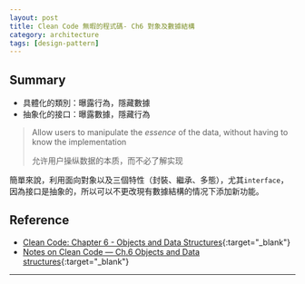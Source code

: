 ```yaml
---
layout: post
title: Clean Code 無暇的程式碼- Ch6 對象及數據結構
category: architecture
tags: [design-pattern]
---
```


## Summary

- 具體化的類別：曝露行為，隱藏數據
- 抽象化的接口：曝露數據，隱藏行為

> Allow users to manipulate the *essence* of the data, without having to know the implementation
>
> 允许用户操纵数据的本质，而不必了解实现

簡單來說，利用面向對象以及三個特性（封裝、繼承、多態），尤其`interface`，因為接口是抽象的，所以可以不更改現有數據結構的情况下添加新功能。

## Reference

- [Clean Code: Chapter 6 - Objects and Data Structures](http://nicolecarpenter.github.io/2016/03/14/clean-code-chapter-6-objects-and-data-structures.html){:target="_blank"}
- [Notes on Clean Code — Ch.6 Objects and Data structures](https://medium.com/shunys-tech-adventure/notes-on-clean-code-ch-6-objects-and-data-structures-7f6755d18303){:target="_blank"}

---
